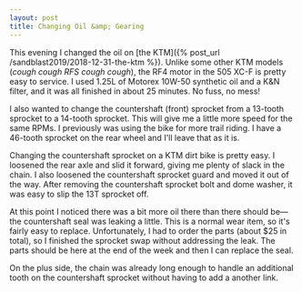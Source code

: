 ```yaml
---
layout: post
title: Changing Oil &amp; Gearing
---
```


This evening I changed the oil on [the KTM]({% post_url /sandblast2019/2018-12-31-the-ktm %}). Unlike some other KTM models (_cough cough RFS cough cough_), the RF4 motor in the 505 XC-F is pretty easy to service. I used 1.25L of Motorex 10W-50 synthetic oil and a K&N filter, and it was all finished in about 25 minutes. No fuss, no mess!

I also wanted to change the countershaft (front) sprocket from a 13-tooth sprocket to a 14-tooth sprocket. This will give me a little more speed for the same RPMs. I previously was using the bike for more trail riding. I have a 46-tooth sprocket on the rear wheel and I'll leave that as it is.

Changing the countershaft sprocket on a KTM dirt bike is pretty easy. I loosened the rear axle and slid it forward, giving me plenty of slack in the chain. I also loosened the countershaft sprocket guard and moved it out of the way. After removing the countershaft sprocket bolt and dome washer, it was easy to slip the 13T sprocket off.

At this point I noticed there was a bit more oil there than there should be—the countershaft seal was leaking a little. This is a normal wear item, so it's fairly easy to replace. Unfortunately, I had to order the parts (about $25 in total), so I finished the sprocket swap without addressing the leak. The parts should be here at the end of the week and then I can replace the seal.

On the plus side, the chain was already long enough to handle an additional tooth on the countershaft sprocket without having to add a another link.